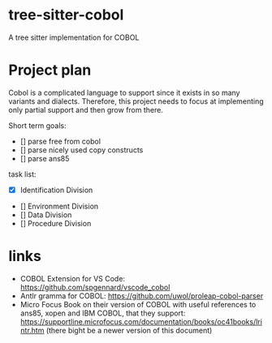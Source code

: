 # tree-sitter-cobol
A tree sitter implementation for COBOL

# Project plan
Cobol is a complicated language to support since it exists in so many variants and dialects. Therefore, this project needs to focus at implementing only partial support and then grow from there.

Short term goals:
 - [] parse free from cobol
 - [] parse nicely used copy constructs
 - [] parse ans85

task list:
 - [x] Identification Division
 - [] Environment Division
 - [] Data Division
 - [] Procedure Division

# links
 * COBOL Extension for VS Code: https://github.com/spgennard/vscode_cobol
 * Antlr gramma for COBOL: https://github.com/uwol/proleap-cobol-parser
 * Micro Focus Book on their version of COBOL with useful references to ans85, xopen and IBM COBOL, that they support: https://supportline.microfocus.com/documentation/books/oc41books/lrintr.htm (there bight be a newer version of this document)